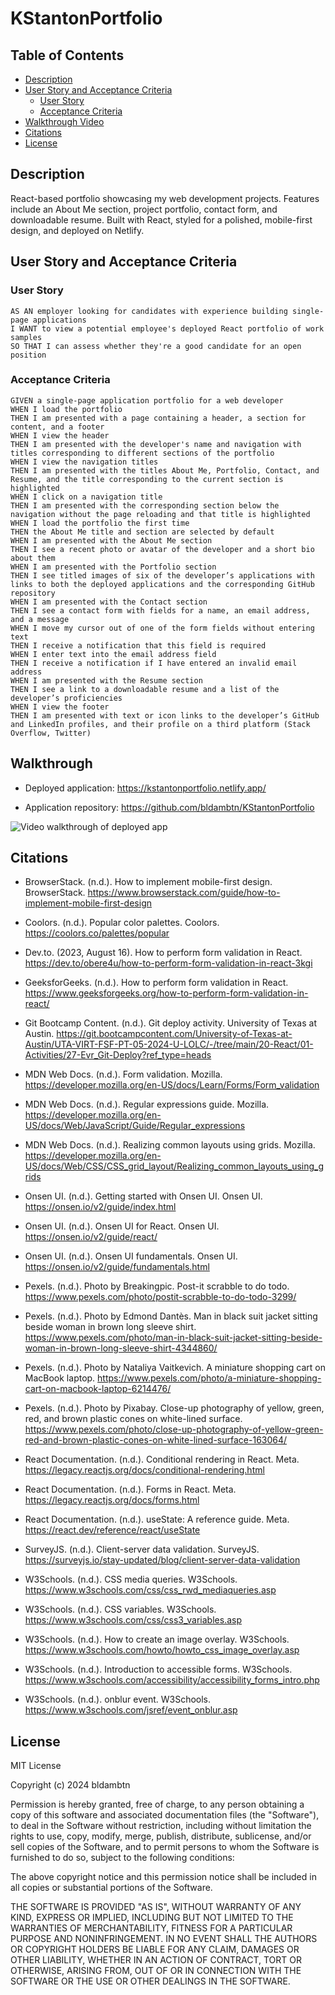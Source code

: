 # KStantonPortfolio

## Table of Contents
- [Description](#description)
- [User Story and Acceptance Criteria](#user-story-and-acceptance-criteria)
  - [User Story](#user-story)
  - [Acceptance Criteria](#acceptance-criteria)
- [Walkthrough Video](#Walkthrough-Video)
- [Citations](#citations)
- [License](#license)

## Description
React-based portfolio showcasing my web development projects. Features include an About Me section, project portfolio, contact form, and downloadable resume. Built with React, styled for a polished, mobile-first design, and deployed on Netlify.

## User Story and Acceptance Criteria

### User Story
```
AS AN employer looking for candidates with experience building single-page applications
I WANT to view a potential employee's deployed React portfolio of work samples
SO THAT I can assess whether they're a good candidate for an open position
```

### Acceptance Criteria
```
GIVEN a single-page application portfolio for a web developer
WHEN I load the portfolio
THEN I am presented with a page containing a header, a section for content, and a footer
WHEN I view the header
THEN I am presented with the developer's name and navigation with titles corresponding to different sections of the portfolio
WHEN I view the navigation titles
THEN I am presented with the titles About Me, Portfolio, Contact, and Resume, and the title corresponding to the current section is highlighted
WHEN I click on a navigation title
THEN I am presented with the corresponding section below the navigation without the page reloading and that title is highlighted
WHEN I load the portfolio the first time
THEN the About Me title and section are selected by default
WHEN I am presented with the About Me section
THEN I see a recent photo or avatar of the developer and a short bio about them
WHEN I am presented with the Portfolio section
THEN I see titled images of six of the developer’s applications with links to both the deployed applications and the corresponding GitHub repository
WHEN I am presented with the Contact section
THEN I see a contact form with fields for a name, an email address, and a message
WHEN I move my cursor out of one of the form fields without entering text
THEN I receive a notification that this field is required
WHEN I enter text into the email address field
THEN I receive a notification if I have entered an invalid email address
WHEN I am presented with the Resume section
THEN I see a link to a downloadable resume and a list of the developer’s proficiencies
WHEN I view the footer
THEN I am presented with text or icon links to the developer’s GitHub and LinkedIn profiles, and their profile on a third platform (Stack Overflow, Twitter) 
```
## Walkthrough

*   Deployed application: https://kstantonportfolio.netlify.app/

*   Application repository: https://github.com/bldambtn/KStantonPortfolio

![Video walkthrough of deployed app](./src/assets/walkthrough.gif)

## Citations

*   BrowserStack. (n.d.). How to implement mobile-first design. BrowserStack. https://www.browserstack.com/guide/how-to-implement-mobile-first-design

*   Coolors. (n.d.). Popular color palettes. Coolors. https://coolors.co/palettes/popular

*   Dev.to. (2023, August 16). How to perform form validation in React. https://dev.to/obere4u/how-to-perform-form-validation-in-react-3kgi

*   GeeksforGeeks. (n.d.). How to perform form validation in React. https://www.geeksforgeeks.org/how-to-perform-form-validation-in-react/

*   Git Bootcamp Content. (n.d.). Git deploy activity. University of Texas at Austin. https://git.bootcampcontent.com/University-of-Texas-at-Austin/UTA-VIRT-FSF-PT-05-2024-U-LOLC/-/tree/main/20-React/01-Activities/27-Evr_Git-Deploy?ref_type=heads

*   MDN Web Docs. (n.d.). Form validation. Mozilla. https://developer.mozilla.org/en-US/docs/Learn/Forms/Form_validation

*   MDN Web Docs. (n.d.). Regular expressions guide. Mozilla. https://developer.mozilla.org/en-US/docs/Web/JavaScript/Guide/Regular_expressions

*   MDN Web Docs. (n.d.). Realizing common layouts using grids. Mozilla. https://developer.mozilla.org/en-US/docs/Web/CSS/CSS_grid_layout/Realizing_common_layouts_using_grids

*   Onsen UI. (n.d.). Getting started with Onsen UI. Onsen UI. https://onsen.io/v2/guide/index.html

*   Onsen UI. (n.d.). Onsen UI for React. Onsen UI. https://onsen.io/v2/guide/react/

*   Onsen UI. (n.d.). Onsen UI fundamentals. Onsen UI. https://onsen.io/v2/guide/fundamentals.html

*   Pexels. (n.d.). Photo by Breakingpic. Post-it scrabble to do todo. https://www.pexels.com/photo/postit-scrabble-to-do-todo-3299/

*   Pexels. (n.d.). Photo by Edmond Dantès. Man in black suit jacket sitting beside woman in brown long sleeve shirt. https://www.pexels.com/photo/man-in-black-suit-jacket-sitting-beside-woman-in-brown-long-sleeve-shirt-4344860/

*   Pexels. (n.d.). Photo by Nataliya Vaitkevich. A miniature shopping cart on MacBook laptop. https://www.pexels.com/photo/a-miniature-shopping-cart-on-macbook-laptop-6214476/

*   Pexels. (n.d.). Photo by Pixabay. Close-up photography of yellow, green, red, and brown plastic cones on white-lined surface. https://www.pexels.com/photo/close-up-photography-of-yellow-green-red-and-brown-plastic-cones-on-white-lined-surface-163064/

*   React Documentation. (n.d.). Conditional rendering in React. Meta. https://legacy.reactjs.org/docs/conditional-rendering.html

*   React Documentation. (n.d.). Forms in React. Meta. https://legacy.reactjs.org/docs/forms.html

*   React Documentation. (n.d.). useState: A reference guide. Meta. https://react.dev/reference/react/useState

*   SurveyJS. (n.d.). Client-server data validation. SurveyJS. https://surveyjs.io/stay-updated/blog/client-server-data-validation

*   W3Schools. (n.d.). CSS media queries. W3Schools. https://www.w3schools.com/css/css_rwd_mediaqueries.asp

*   W3Schools. (n.d.). CSS variables. W3Schools. https://www.w3schools.com/css/css3_variables.asp

*   W3Schools. (n.d.). How to create an image overlay. W3Schools. https://www.w3schools.com/howto/howto_css_image_overlay.asp

*   W3Schools. (n.d.). Introduction to accessible forms. W3Schools. https://www.w3schools.com/accessibility/accessibility_forms_intro.php

*   W3Schools. (n.d.). onblur event. W3Schools. https://www.w3schools.com/jsref/event_onblur.asp

## License
MIT License

Copyright (c) 2024 bldambtn

Permission is hereby granted, free of charge, to any person obtaining a copy
of this software and associated documentation files (the "Software"), to deal
in the Software without restriction, including without limitation the rights
to use, copy, modify, merge, publish, distribute, sublicense, and/or sell
copies of the Software, and to permit persons to whom the Software is
furnished to do so, subject to the following conditions:

The above copyright notice and this permission notice shall be included in all
copies or substantial portions of the Software.

THE SOFTWARE IS PROVIDED "AS IS", WITHOUT WARRANTY OF ANY KIND, EXPRESS OR
IMPLIED, INCLUDING BUT NOT LIMITED TO THE WARRANTIES OF MERCHANTABILITY,
FITNESS FOR A PARTICULAR PURPOSE AND NONINFRINGEMENT. IN NO EVENT SHALL THE
AUTHORS OR COPYRIGHT HOLDERS BE LIABLE FOR ANY CLAIM, DAMAGES OR OTHER
LIABILITY, WHETHER IN AN ACTION OF CONTRACT, TORT OR OTHERWISE, ARISING FROM,
OUT OF OR IN CONNECTION WITH THE SOFTWARE OR THE USE OR OTHER DEALINGS IN THE
SOFTWARE.